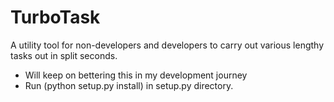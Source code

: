 # TurboTask
A utility tool for non-developers and developers to carry out various lengthy tasks out in split seconds.
* Will keep on bettering this in my development journey 
* Run (python setup.py install) in setup.py directory.
